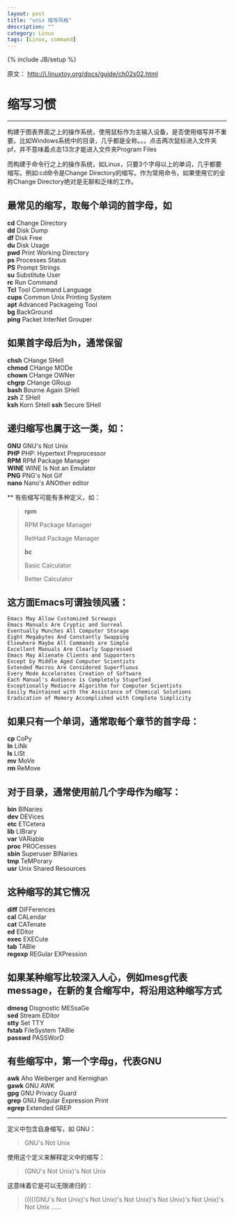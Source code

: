 ```yaml
---
layout: post
title: "unix 缩写风格"
description: ""
category: Linux
tags: [Linux, command]
---
```

{% include JB/setup %}

原文： <http://i.linuxtoy.org/docs/guide/ch02s02.html>

# 缩写习惯
---

构建于图表界面之上的操作系统，使用鼠标作为主输入设备，是否使用缩写并不重要。比如Windows系统中的目录，几乎都是全称。。。点击两次鼠标进入文件夹pf，并不意味着点击13次才能进入文件夹Program Files

而构建于命令行之上的操作系统，如Linux，只要3个字母以上的单词，几乎都要缩写。例如:cd命令是Change Directory的缩写。作为常用命令，如果使用它的全称Change Directory绝对是无聊和乏味的工作。

## 最常见的缩写，取每个单词的首字母，如

**cd** Change Directory  
**dd** Disk Dump  
**df** Disk Free  
**du** Disk Usage   
**pwd** Print Working Directory   
**ps** Processes Status   
**PS** Prompt Strings   
**su** Substitute User   
**rc** Run Command   
**Tcl** Tool Command Language   
**cups** Common Unix Printing System   
**apt** Advanced Packageing Tool   
**bg** BackGround   
**ping** Packet InterNet Grouper  

## 如果首字母后为**h**，通常保留

**chsh** CHange SHell  
**chmod** CHange MODe  
**chown** CHange OWNer  
**chgrp** CHange GRoup  
**bash** Bourne Again SHell  
**zsh** Z SHell  
**ksh** Korn SHell 
**ssh** Secure SHell 

## 递归缩写也属于这一类，如：

**GNU** GNU's Not Unix  
**PHP** PHP: Hypertext Preprocessor  
**RPM** RPM Package Manager  
**WINE** WINE Is Not an Emulator  
**PNG** PNG's Not Gif  
**nano** Nano's ANOther editor  

** 有些缩写可能有多种定义，如：

> **rpm**
>
> RPM Package Manager
>
> RetHad Package Manager
>
> **bc**
>
> Basic Calculator
>
> Better Calculator
>

## 这方面Emacs可谓独领风骚：

	Emacs May Allow Customized Screwups
	Emacs Manuals Are Cryptic and Surreal
	Eventually Munches All Computer Storage
	Eight Megabytes And Constantly Swapping
	Elsewhere Maybe All Commands are Simple
	Excellent Manuals Are Clearly Suppressed
	Emacs May Alienate Clients and Supporters
	Except by Middle Aged Computer Scientists
	Extended Macros Are Considered Superfluous
	Every Mode Accelerates Creation of Software
	Each Manual's Audience is Completely Stupefied
	Exceptionally Mediocre Algorithm for Computer Scientists
	Easily Maintained with the Assistance of Chemical Solutions
	Eradication of Memory Accomplished with Complete Simplicity  

## 如果只有一个单词，通常取每个章节的首字母：

**cp** CoPy  
**ln** LiNk  
**ls** LiSt  
**mv** MoVe  
**rm** ReMove  

## 对于目录，通常使用前几个字母作为缩写：

**bin** BINaries  
**dev** DEVices  
**etc** ETCetera  
**lib** LIBrary  
**var** VARiable  
**proc** PROCesses  
**sbin** Superuser BINaries  
**tmp** TeMPorary  
**usr** Unix Shared Resources  

## 这种缩写的其它情况

**diff** DIFFerences  
**cal** CALendar  
**cat** CATenate  
**ed** EDitor  
**exec** EXECute  
**tab** TABle  
**regexp** REGular EXPression  

## 如果某种缩写比较深入人心，例如**mesg**代表**message**，在新的复合缩写中，将沿用这种缩写方式

**dmesg** Disgnostic MESsaGe  
**sed** Stream EDitor  
**stty** Set TTY  
**fstab** FileSystem TABle  
**passwd** PASSWorD  

## 有些缩写中，第一个字母**g**，代表**GNU**

**awk** Aho Weiberger and Kernighan  
**gawk** GNU AWK  
**gpg** GNU Privacy Guard  
**grep** GNU Regular Expression Print  
**egrep** Extended GREP  

---

定义中包含自身缩写，如 GNU：

> GNU's Not Unix

使用这个定义来解释定义中的缩写：

> (GNU's Not Unix)'s Not Unix

这意味着它是可以无限递归的：

> (((((GNU's Not Unix)'s Not Unix)'s Not Unix)'s Not Unix)'s Not Unix)'s Not Unix ……
